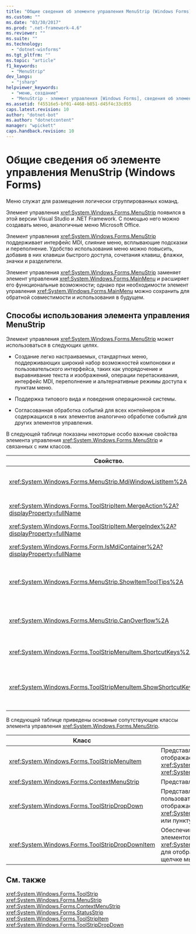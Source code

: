 ```yaml
---
title: "Общие сведения об элементе управления MenuStrip (Windows Forms) | Microsoft Docs"
ms.custom: ""
ms.date: "03/30/2017"
ms.prod: ".net-framework-4.6"
ms.reviewer: ""
ms.suite: ""
ms.technology: 
  - "dotnet-winforms"
ms.tgt_pltfrm: ""
ms.topic: "article"
f1_keywords: 
  - "MenuStrip"
dev_langs: 
  - "jsharp"
helpviewer_keywords: 
  - "меню, создание"
  - "MenuStrip - элемент управления [Windows Forms], сведения об элементе управления MenuStrip"
ms.assetid: f45516e5-bf01-4468-b851-d45f4c33c055
caps.latest.revision: 10
author: "dotnet-bot"
ms.author: "dotnetcontent"
manager: "wpickett"
caps.handback.revision: 10
---
```

# Общие сведения об элементе управления MenuStrip (Windows Forms)
Меню служат для размещения логически сгруппированных команд.  
  
 Элемент управления <xref:System.Windows.Forms.MenuStrip> появился в этой версии Visual Studio и .NET Framework.  С помощью него можно создавать меню, аналогичные меню Microsoft Office.  
  
 Элемент управления <xref:System.Windows.Forms.MenuStrip> поддерживает интерфейс MDI, слияние меню, всплывающие подсказки и переполнение.  Удобство использования меню можно повысить, добавив в них клавиши быстрого доступа, сочетания клавиш, флажки, значки и разделители.  
  
 Элемент управления <xref:System.Windows.Forms.MenuStrip> заменяет элемент управления <xref:System.Windows.Forms.MainMenu> и расширяет его функциональные возможности; однако при необходимости элемент управления <xref:System.Windows.Forms.MainMenu> можно сохранить для обратной совместимости и использования в будущем.  
  
## Способы использования элемента управления MenuStrip  
 Элемент управления <xref:System.Windows.Forms.MenuStrip> может использоваться в следующих целях.  
  
-   Создание легко настраиваемых, стандартных меню, поддерживающих широкий набор возможностей компоновки и пользовательского интерфейса, таких как упорядочение и выравнивание текста и изображений, операции перетаскивания, интерфейс MDI, переполнение и альтернативные режимы доступа к пунктам меню.  
  
-   Поддержка типового вида и поведения операционной системы.  
  
-   Согласованная обработка событий для всех контейнеров и содержащихся в них элементов аналогично обработке событий для других элементов управления.  
  
 В следующей таблице показаны некоторые особо важные свойства элемента управления <xref:System.Windows.Forms.MenuStrip> и связанных с ним классов.  
  
|Свойство.|Описание|  
|---------------|--------------|  
|<xref:System.Windows.Forms.MenuStrip.MdiWindowListItem%2A>|Получает или задает объект <xref:System.Windows.Forms.ToolStripMenuItem>, используемый для отображения списка дочерних форм MDI.|  
|<xref:System.Windows.Forms.ToolStripItem.MergeAction%2A?displayProperty=fullName>|Получает или задает способ слияния дочерних меню с родительскими меню в приложениях MDI.|  
|<xref:System.Windows.Forms.ToolStripItem.MergeIndex%2A?displayProperty=fullName>|Получает или задает положение пункта меню при слиянии меню в приложениях MDI.|  
|<xref:System.Windows.Forms.Form.IsMdiContainer%2A?displayProperty=fullName>|Получает или задает значение, определяющее, является ли форма контейнером для дочерних форм MDI.|  
|<xref:System.Windows.Forms.MenuStrip.ShowItemToolTips%2A>|Получает или задает значение, определяющее, должны ли отображаться всплывающие подсказки для элемента управления <xref:System.Windows.Forms.MenuStrip>.|  
|<xref:System.Windows.Forms.MenuStrip.CanOverflow%2A>|Получает или задает значение, определяющее, поддерживает ли элемент управления <xref:System.Windows.Forms.MenuStrip> функцию переполнения.|  
|<xref:System.Windows.Forms.ToolStripMenuItem.ShortcutKeys%2A>|Получает или задает сочетания клавиш, связанные с элементом <xref:System.Windows.Forms.ToolStripMenuItem>.|  
|<xref:System.Windows.Forms.ToolStripMenuItem.ShowShortcutKeys%2A>|Получает или задает значение, определяющее, будет ли сочетание клавиш, связанное с данным элементом <xref:System.Windows.Forms.ToolStripMenuItem>, отображаться рядом с элементом <xref:System.Windows.Forms.ToolStripMenuItem>.|  
  
 В следующей таблице приведены основные сопутствующие классы элемента управления <xref:System.Windows.Forms.MenuStrip>.  
  
|Класс|Описание|  
|-----------|--------------|  
|<xref:System.Windows.Forms.ToolStripMenuItem>|Представляет доступный для выбора параметр, отображаемый в объекте <xref:System.Windows.Forms.MenuStrip> или <xref:System.Windows.Forms.ContextMenuStrip>.|  
|<xref:System.Windows.Forms.ContextMenuStrip>|Представляет контекстное меню.|  
|<xref:System.Windows.Forms.ToolStripDropDown>|Представляет элемент управления, позволяющий пользователю выбрать один элемент из списка, отображаемого при щелчке мышью по кнопке <xref:System.Windows.Forms.ToolStripDropDownButton> или пункту меню более высокого уровня.|  
|<xref:System.Windows.Forms.ToolStripDropDownItem>|Обеспечивает базовую функциональность для элементов управления, производных от <xref:System.Windows.Forms.ToolStripItem>, служащих для отображения раскрывающихся списков при щелчке мышью.|  
  
## См. также  
 <xref:System.Windows.Forms.ToolStrip>   
 <xref:System.Windows.Forms.MenuStrip>   
 <xref:System.Windows.Forms.ContextMenuStrip>   
 <xref:System.Windows.Forms.StatusStrip>   
 <xref:System.Windows.Forms.ToolStripItem>   
 <xref:System.Windows.Forms.ToolStripDropDown>
